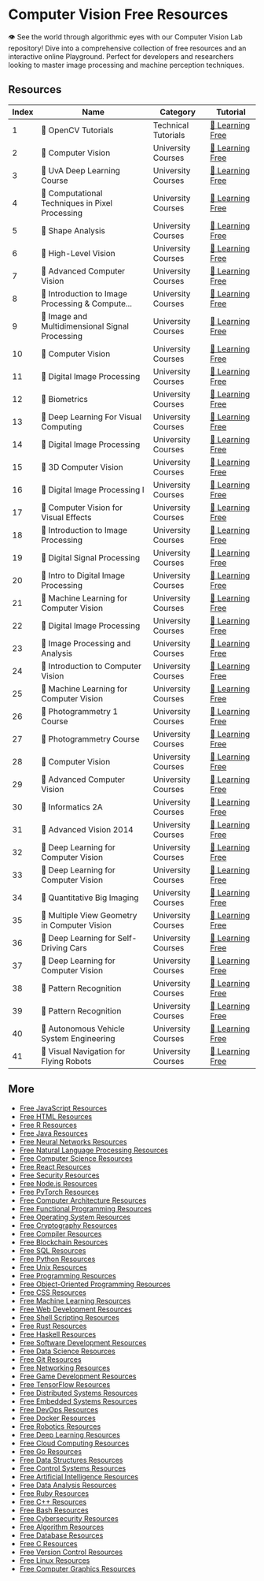 # Computer Vision Free Resources

👁️ See the world through algorithmic eyes with our Computer Vision Lab repository! Dive into a comprehensive collection of free resources and an interactive online Playground. Perfect for developers and researchers looking to master image processing and machine perception techniques.

## Resources

|   Index | Name                                            | Category            | Tutorial                                                                                                                                   |
|---------|-------------------------------------------------|---------------------|--------------------------------------------------------------------------------------------------------------------------------------------|
|       1 | 📖 OpenCV Tutorials                              | Technical Tutorials | [🔗 Learning Free](https://getvm.io/tutorials/opencv-tutorials)                                                                             |
|       2 | 📖 Computer Vision                               | University Courses  | [🔗 Learning Free](https://getvm.io/tutorials/cs-4700-foundations-of-artificial-intelligence-cornell-university)                            |
|       3 | 📖 UvA Deep Learning Course                      | University Courses  | [🔗 Learning Free](https://getvm.io/tutorials/uva-deep-learning-course)                                                                     |
|       4 | 📖 Computational Techniques in Pixel Processing  | University Courses  | [🔗 Learning Free](https://getvm.io/tutorials/columbia-coms-w4195-computational-techniques-in-pixel-processing-fall-2004-by-george-wolberg) |
|       5 | 📖 Shape Analysis                                | University Courses  | [🔗 Learning Free](https://getvm.io/tutorials/6838-shape-analysis-spring-2017-mit)                                                          |
|       6 | 📖 High-Level Vision                             | University Courses  | [🔗 Learning Free](https://getvm.io/tutorials/high-level-vision-cbcsl-osu)                                                                  |
|       7 | 📖 Advanced Computer Vision                      | University Courses  | [🔗 Learning Free](https://getvm.io/tutorials/advanced-computer-vision-cbcsl-osu)                                                           |
|       8 | 📖 Introduction to Image Processing & Compute... | University Courses  | [🔗 Learning Free](https://getvm.io/tutorials/introduction-to-image-processing-computer-vision-cbcsl-osu)                                   |
|       9 | 📖 Image and Multidimensional Signal Processing  | University Courses  | [🔗 Learning Free](https://getvm.io/tutorials/eggn-510-image-and-multidimensional-signal-processing-colorado-school-of-mines)               |
|      10 | 📖 Computer Vision                               | University Courses  | [🔗 Learning Free](https://getvm.io/tutorials/eeng-512csci-512-computer-vision-colorado-school-of-mines)                                    |
|      11 | 📖 Digital Image Processing                      | University Courses  | [🔗 Learning Free](https://getvm.io/tutorials/mooc-digital-image-processing-dukecoursera)                                                   |
|      12 | 📖 Biometrics                                    | University Courses  | [🔗 Learning Free](https://getvm.io/tutorials/biometrics-iit-kanpur)                                                                        |
|      13 | 📖 Deep Learning For Visual Computing            | University Courses  | [🔗 Learning Free](https://getvm.io/tutorials/nocdeep-learning-for-visual-computing-iit-kharagpur)                                          |
|      14 | 📖 Digital Image Processing                      | University Courses  | [🔗 Learning Free](https://getvm.io/tutorials/digital-image-processing-iit-kharagpur)                                                       |
|      15 | 📖 3D Computer Vision                            | University Courses  | [🔗 Learning Free](https://getvm.io/tutorials/3d-computer-vision-national-university-of-singapore)                                          |
|      16 | 📖 Digital Image Processing I                    | University Courses  | [🔗 Learning Free](https://getvm.io/tutorials/ee637-digital-image-processing-i-purdue-university)                                           |
|      17 | 📖 Computer Vision for Visual Effects            | University Courses  | [🔗 Learning Free](https://getvm.io/tutorials/computer-vision-for-visual-effects-rpi)                                                       |
|      18 | 📖 Introduction to Image Processing              | University Courses  | [🔗 Learning Free](https://getvm.io/tutorials/introduction-to-image-processing-rpi)                                                         |
|      19 | 📖 Digital Signal Processing                     | University Courses  | [🔗 Learning Free](https://getvm.io/tutorials/digital-signal-processing-rpi)                                                                |
|      20 | 📖 Intro to Digital Image Processing             | University Courses  | [🔗 Learning Free](https://getvm.io/tutorials/ecse-4540-intro-to-digital-image-processing-spring-2015-rpi)                                  |
|      21 | 📖 Machine Learning for Computer Vision          | University Courses  | [🔗 Learning Free](https://getvm.io/tutorials/machine-learning-for-computer-vision-tu-munich)                                               |
|      22 | 📖 Digital Image Processing                      | University Courses  | [🔗 Learning Free](https://getvm.io/tutorials/ee225b-digital-image-processing-spring-2014-uc-berkeley)                                      |
|      23 | 📖 Image Processing and Analysis                 | University Courses  | [🔗 Learning Free](https://getvm.io/tutorials/image-processing-and-analysis-uc-davis)                                                       |
|      24 | 📖 Introduction to Computer Vision               | University Courses  | [🔗 Learning Free](https://getvm.io/tutorials/mooc-introduction-to-computer-vision-udacity)                                                 |
|      25 | 📖 Machine Learning for Computer Vision          | University Courses  | [🔗 Learning Free](https://getvm.io/tutorials/machine-learning-for-computer-vision-winter-2017-2018-uniheidelberg)                          |
|      26 | 📖 Photogrammetry 1 Course                       | University Courses  | [🔗 Learning Free](https://getvm.io/tutorials/photogrammetry-1-course-2020-university-of-bonn)                                              |
|      27 | 📖 Photogrammetry Course                         | University Courses  | [🔗 Learning Free](https://getvm.io/tutorials/photogrammetry-course-201516-university-of-bonn-germany)                                      |
|      28 | 📖 Computer Vision                               | University Courses  | [🔗 Learning Free](https://getvm.io/tutorials/cap-5415-computer-vision-university-of-central-florida)                                       |
|      29 | 📖 Advanced Computer Vision                      | University Courses  | [🔗 Learning Free](https://getvm.io/tutorials/cap-6412-advanced-computer-vision-university-of-central-florida)                              |
|      30 | 📖 Informatics 2A                                | University Courses  | [🔗 Learning Free](https://getvm.io/tutorials/informatics-2a-processing-formal-and-natural-languages-2016-17-university-of-edinburgh)       |
|      31 | 📖 Advanced Vision 2014                          | University Courses  | [🔗 Learning Free](https://getvm.io/tutorials/advanced-vision-2014-university-of-edinburgh)                                                 |
|      32 | 📖 Deep Learning for Computer Vision             | University Courses  | [🔗 Learning Free](https://getvm.io/tutorials/deep-learning-for-computer-vision-university-of-michigan)                                     |
|      33 | 📖 Deep Learning for Computer Vision             | University Courses  | [🔗 Learning Free](https://getvm.io/tutorials/eecs-498598-deep-learning-for-computer-vision-university-of-michigan-fall-2019)               |
|      34 | 📖 Quantitative Big Imaging                      | University Courses  | [🔗 Learning Free](https://getvm.io/tutorials/quantitative-big-imaging-2019-eth-zurich)                                                     |
|      35 | 📖 Multiple View Geometry in Computer Vision     | University Courses  | [🔗 Learning Free](https://getvm.io/tutorials/multiple-view-geometry-in-computer-vision)                                                    |
|      36 | 📖 Deep Learning for Self-Driving Cars           | University Courses  | [🔗 Learning Free](https://getvm.io/tutorials/6s094-deep-learning-for-self-driving-cars-mit)                                                |
|      37 | 📖 Deep Learning for Computer Vision             | University Courses  | [🔗 Learning Free](https://getvm.io/tutorials/cs231n-deep-learning-for-computer-vision-winter-2016-andrej-karpathy-stanford-university)     |
|      38 | 📖 Pattern Recognition                           | University Courses  | [🔗 Learning Free](https://getvm.io/tutorials/pattern-recognition-iisc-bangalore)                                                           |
|      39 | 📖 Pattern Recognition                           | University Courses  | [🔗 Learning Free](https://getvm.io/tutorials/pattern-recognition-iit-madras)                                                               |
|      40 | 📖 Autonomous Vehicle System Engineering         | University Courses  | [🔗 Learning Free](https://getvm.io/tutorials/uiuc-cs-588-autonomous-vehicle-system-engineering-fall-2021-by-david-forsyth)                 |
|      41 | 📖 Visual Navigation for Flying Robots           | University Courses  | [🔗 Learning Free](https://getvm.io/tutorials/lecture-visual-navigation-for-flying-robots)                                                  |

## More

- [Free JavaScript Resources](https://github.com/getvmio/free-javascript-resources)
- [Free HTML Resources](https://github.com/getvmio/free-html-resources)
- [Free R Resources](https://github.com/getvmio/free-r-resources)
- [Free Java Resources](https://github.com/getvmio/free-java-resources)
- [Free Neural Networks Resources](https://github.com/getvmio/free-neural-networks-resources)
- [Free Natural Language Processing Resources](https://github.com/getvmio/free-natural-language-processing-resources)
- [Free Computer Science Resources](https://github.com/getvmio/free-computer-science-resources)
- [Free React Resources](https://github.com/getvmio/free-react-resources)
- [Free Security Resources](https://github.com/getvmio/free-security-resources)
- [Free Node.js Resources](https://github.com/getvmio/free-node-js-resources)
- [Free PyTorch Resources](https://github.com/getvmio/free-pytorch-resources)
- [Free Computer Architecture Resources](https://github.com/getvmio/free-computer-architecture-resources)
- [Free Functional Programming Resources](https://github.com/getvmio/free-functional-programming-resources)
- [Free Operating System Resources](https://github.com/getvmio/free-operating-system-resources)
- [Free Cryptography Resources](https://github.com/getvmio/free-cryptography-resources)
- [Free Compiler Resources](https://github.com/getvmio/free-compiler-resources)
- [Free Blockchain Resources](https://github.com/getvmio/free-blockchain-resources)
- [Free SQL Resources](https://github.com/getvmio/free-sql-resources)
- [Free Python Resources](https://github.com/getvmio/free-python-resources)
- [Free Unix Resources](https://github.com/getvmio/free-unix-resources)
- [Free Programming Resources](https://github.com/getvmio/free-programming-resources)
- [Free Object-Oriented Programming Resources](https://github.com/getvmio/free-object-oriented-programming-resources)
- [Free CSS Resources](https://github.com/getvmio/free-css-resources)
- [Free Machine Learning Resources](https://github.com/getvmio/free-machine-learning-resources)
- [Free Web Development Resources](https://github.com/getvmio/free-web-development-resources)
- [Free Shell Scripting Resources](https://github.com/getvmio/free-shell-scripting-resources)
- [Free Rust Resources](https://github.com/getvmio/free-rust-resources)
- [Free Haskell Resources](https://github.com/getvmio/free-haskell-resources)
- [Free Software Development Resources](https://github.com/getvmio/free-software-development-resources)
- [Free Data Science Resources](https://github.com/getvmio/free-data-science-resources)
- [Free Git Resources](https://github.com/getvmio/free-git-resources)
- [Free Networking Resources](https://github.com/getvmio/free-networking-resources)
- [Free Game Development Resources](https://github.com/getvmio/free-game-development-resources)
- [Free TensorFlow Resources](https://github.com/getvmio/free-tensorflow-resources)
- [Free Distributed Systems Resources](https://github.com/getvmio/free-distributed-systems-resources)
- [Free Embedded Systems Resources](https://github.com/getvmio/free-embedded-systems-resources)
- [Free DevOps Resources](https://github.com/getvmio/free-devops-resources)
- [Free Docker Resources](https://github.com/getvmio/free-docker-resources)
- [Free Robotics Resources](https://github.com/getvmio/free-robotics-resources)
- [Free Deep Learning Resources](https://github.com/getvmio/free-deep-learning-resources)
- [Free Cloud Computing Resources](https://github.com/getvmio/free-cloud-computing-resources)
- [Free Go Resources](https://github.com/getvmio/free-go-resources)
- [Free Data Structures Resources](https://github.com/getvmio/free-data-structures-resources)
- [Free Control Systems Resources](https://github.com/getvmio/free-control-systems-resources)
- [Free Artificial Intelligence Resources](https://github.com/getvmio/free-artificial-intelligence-resources)
- [Free Data Analysis Resources](https://github.com/getvmio/free-data-analysis-resources)
- [Free Ruby Resources](https://github.com/getvmio/free-ruby-resources)
- [Free C++ Resources](https://github.com/getvmio/free-cpp-resources)
- [Free Bash Resources](https://github.com/getvmio/free-bash-resources)
- [Free Cybersecurity Resources](https://github.com/getvmio/free-cybersecurity-resources)
- [Free Algorithm Resources](https://github.com/getvmio/free-algorithm-resources)
- [Free Database Resources](https://github.com/getvmio/free-database-resources)
- [Free C Resources](https://github.com/getvmio/free-c-resources)
- [Free Version Control Resources](https://github.com/getvmio/free-version-control-resources)
- [Free Linux Resources](https://github.com/getvmio/free-linux-resources)
- [Free Computer Graphics Resources](https://github.com/getvmio/free-computer-graphics-resources)
